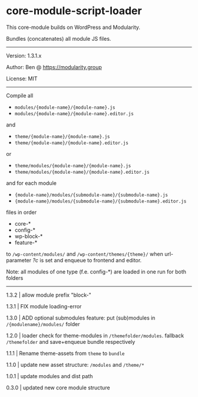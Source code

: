 # core-module-script-loader

This core-module builds on WordPress and Modularity.

Bundles (concatenates) all module JS files.

---

Version: 1.3.1.x

Author: Ben @ https://modularity.group

License: MIT

---

Compile all

- `modules/{module-name}/{module-name}.js`
- `modules/{module-name}/{module-name}.editor.js`

and

- `theme/{module-name}/{module-name}.js`
- `theme/{module-name}/{module-name}.editor.js`

or

- `theme/modules/{module-name}/{module-name}.js`
- `theme/modules/{module-name}/{module-name}.editor.js`

and for each module

- `{module-name}/modules/{submodule-name}/{submodule-name}.js`
- `{module-name}/modules/{submodule-name}/{submodule-name}.editor.js`

files in order 

- core-*
- config-*
- wp-block-*
- feature-* 

to `/wp-content/modules/` and `/wp-content/themes/{theme}/` when url-parameter *?c* is set and enqueue to frontend and editor.

Note: all modules of one type (f.e. config-*) are loaded in one run for both folders

---

1.3.2 | allow module prefix "block-"

1.3.1 | FIX module loading-error

1.3.0 | ADD optional submodules feature: put (sub)modules in `/{modulename}/modules/` folder

1.2.0 | loader check for theme-modules in `/themefolder/modules`. fallback `/themefolder` and save+enqueue bundle respectively

1.1.1 | Rename theme-assets from `theme` to `bundle`

1.1.0 | update new asset structure: `/modules` and `/theme/*`  

1.0.1 | update modules and dist path

0.3.0 | updated new core module structure
